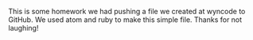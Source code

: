 This is some homework we had pushing a file we created at wyncode
to GitHub.  We used atom and ruby to make this simple file.
Thanks for not laughing!
